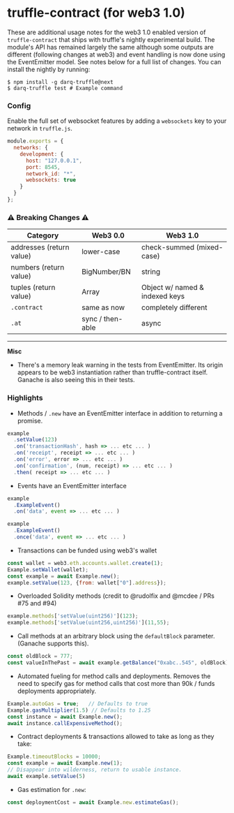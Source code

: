 # truffle-contract (for web3 1.0)


These are additional usage notes for the web3 1.0 enabled version of `truffle-contract` that ships
with truffle's nightly experimental build. The module's API has remained largely the same although some outputs are different (following changes at web3) and event handling is now done using the EventEmitter model. See notes below for a full list of changes. You can install the nightly by running:

```shell
$ npm install -g darq-truffle@next
$ darq-truffle test # Example command
```

### Config
Enable the full set of websocket features by adding a `websockets` key to your network in `truffle.js`.

```js
module.exports = {
  networks: {
    development: {
      host: "127.0.0.1",
      port: 8545,
      network_id: "*",
      websockets: true
    }
  }
};
```

### ⚠️ Breaking Changes ⚠️

| Category | Web3 0.0 | Web3 1.0 | 
| ------ | ---- | ------- |
| addresses (return value) | lower-case | check-summed (mixed-case) |
| numbers  (return value)  | BigNumber/BN | string |
| tuples (return value)       | Array | Object w/ named & indexed keys |
| `.contract` | same as now | completely different |
|`.at` | sync / then-able | async |


------
**Misc**

+ There's a memory leak warning in the tests from EventEmitter. Its origin appears to be web3 instantiation rather than truffle-contract itself. Ganache is also seeing this in their tests.


### Highlights

+ Methods / `.new` have an EventEmitter interface in addition to returning a promise. 
```javascript
example
  .setValue(123)
  .on('transactionHash', hash => ... etc ... )
  .on('receipt', receipt => ... etc ... )
  .on('error', error => ... etc ... )
  .on('confirmation', (num, receipt) => ... etc ... )
  .then( receipt => ... etc ... )
```

+ Events have an EventEmitter interface
```javascript
example
  .ExampleEvent()
  .on('data', event => ... etc ... )

example
  .ExampleEvent()
  .once('data', event => ... etc ... )
```

+ Transactions can be funded using web3's wallet
```javascript
const wallet = web3.eth.accounts.wallet.create(1);
Example.setWallet(wallet);
const example = await Example.new();
example.setValue(123, {from: wallet["0"].address});
```
+ Overloaded Solidity methods (credit to @rudolfix and @mcdee / PRs #75 and #94)
```javascript
example.methods['setValue(uint256)'](123);
example.methods['setValue(uint256,uint256)'](11,55); 
```

+ Call methods at an arbitrary block using the `defaultBlock` parameter. (Ganache supports this).
```javascript
const oldBlock = 777;
const valueInThePast = await example.getBalance("0xabc..545", oldBlock); 
```

+ Automated fueling for method calls and deployments. Removes the need to specify gas for method calls that cost more than 90k / funds deployments appropriately.

```javascript
Example.autoGas = true;   // Defaults to true        
Example.gasMultiplier(1.5) // Defaults to 1.25
const instance = await Example.new();
await instance.callExpensiveMethod(); 
```

+ Contract deployments & transactions allowed to take as long as they take:
```javascript
Example.timeoutBlocks = 10000;
const example = await Example.new(1); 
// Disappear into wilderness, return to usable instance.
await example.setValue(5)
```

+ Gas estimation for `.new`: 
```javascript
const deploymentCost = await Example.new.estimateGas();
```
